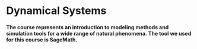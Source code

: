 # Dynamical Systems

#### The course represents an introduction to modeling methods and simulation tools for a wide range of natural phenomena. The tool we used for this course is SageMath.
